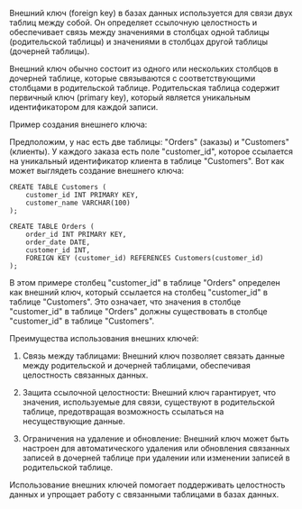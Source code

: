 Внешний ключ (foreign key) в базах данных используется для связи двух таблиц между собой. Он определяет ссылочную целостность и обеспечивает связь между значениями в столбцах одной таблицы (родительской таблицы) и значениями в столбцах другой таблицы (дочерней таблицы).

Внешний ключ обычно состоит из одного или нескольких столбцов в дочерней таблице, которые связываются с соответствующими столбцами в родительской таблице. Родительская таблица содержит первичный ключ (primary key), который является уникальным идентификатором для каждой записи.

Пример создания внешнего ключа:

Предположим, у нас есть две таблицы: "Orders" (заказы) и "Customers" (клиенты). У каждого заказа есть поле "customer_id", которое ссылается на уникальный идентификатор клиента в таблице "Customers". Вот как может выглядеть создание внешнего ключа:

```
CREATE TABLE Customers (
    customer_id INT PRIMARY KEY,
    customer_name VARCHAR(100)
);

CREATE TABLE Orders (
    order_id INT PRIMARY KEY,
    order_date DATE,
    customer_id INT,
    FOREIGN KEY (customer_id) REFERENCES Customers(customer_id)
);
```

В этом примере столбец "customer_id" в таблице "Orders" определен как внешний ключ, который ссылается на столбец "customer_id" в таблице "Customers". Это означает, что значения в столбце "customer_id" в таблице "Orders" должны существовать в столбце "customer_id" в таблице "Customers".

Преимущества использования внешних ключей:

1. Связь между таблицами: Внешний ключ позволяет связать данные между родительской и дочерней таблицами, обеспечивая целостность связанных данных.
    
2. Защита ссылочной целостности: Внешний ключ гарантирует, что значения, используемые для связи, существуют в родительской таблице, предотвращая возможность ссылаться на несуществующие данные.
    
3. Ограничения на удаление и обновление: Внешний ключ может быть настроен для автоматического удаления или обновления связанных записей в дочерней таблице при удалении или изменении записей в родительской таблице.
    

Использование внешних ключей помогает поддерживать целостность данных и упрощает работу с связанными таблицами в базах данных.